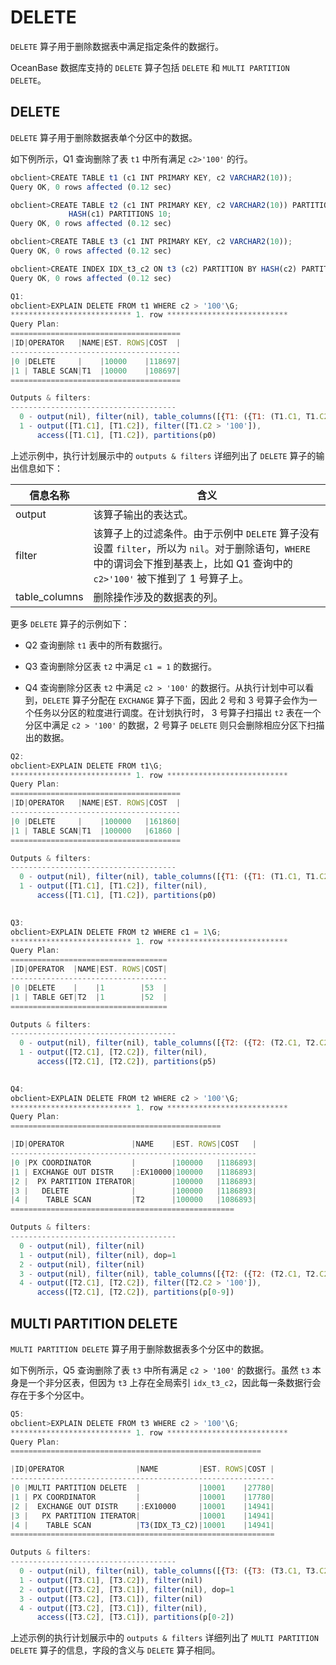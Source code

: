 DELETE
===========================

`DELETE` 算子用于删除数据表中满足指定条件的数据行。

OceanBase 数据库支持的 `DELETE` 算子包括 `DELETE` 和 `MULTI PARTITION DELETE`。

DELETE
---------------------------

`DELETE` 算子用于删除数据表单个分区中的数据。

如下例所示，Q1 查询删除了表 `t1` 中所有满足 `c2>'100'` 的行。

```javascript
obclient>CREATE TABLE t1 (c1 INT PRIMARY KEY, c2 VARCHAR2(10));
Query OK, 0 rows affected (0.12 sec)

obclient>CREATE TABLE t2 (c1 INT PRIMARY KEY, c2 VARCHAR2(10)) PARTITION BY 
             HASH(c1) PARTITIONS 10;
Query OK, 0 rows affected (0.12 sec)

obclient>CREATE TABLE t3 (c1 INT PRIMARY KEY, c2 VARCHAR2(10));
Query OK, 0 rows affected (0.12 sec)

obclient>CREATE INDEX IDX_t3_c2 ON t3 (c2) PARTITION BY HASH(c2) PARTITIONS 3;
Query OK, 0 rows affected (0.12 sec)

Q1: 
obclient>EXPLAIN DELETE FROM t1 WHERE c2 > '100'\G;
*************************** 1. row ***************************
Query Plan:
======================================
|ID|OPERATOR   |NAME|EST. ROWS|COST  |
--------------------------------------
|0 |DELETE     |    |10000    |118697|
|1 | TABLE SCAN|T1  |10000    |108697|
======================================

Outputs & filters:
-------------------------------------
  0 - output(nil), filter(nil), table_columns([{T1: ({T1: (T1.C1, T1.C2)})}])
  1 - output([T1.C1], [T1.C2]), filter([T1.C2 > '100']),
      access([T1.C1], [T1.C2]), partitions(p0)
```

上述示例中，执行计划展示中的 `outputs & filters` 详细列出了 `DELETE` 算子的输出信息如下：

|   **信息名称**    |                                                      **含义**                                                       |
|---------------|-------------------------------------------------------------------------------------------------------------------|
| output        | 该算子输出的表达式。                                                                                                        |
| filter        | 该算子上的过滤条件。由于示例中 `DELETE` 算子没有设置 `filter`，所以为 `nil`。对于删除语句，`WHERE` 中的谓词会下推到基表上，比如 Q1 查询中的 `c2>'100'` 被下推到了 1 号算子上。 |
| table_columns | 删除操作涉及的数据表的列。                                                                                                     |

更多 `DELETE` 算子的示例如下：

* Q2 查询删除 `t1` 表中的所有数据行。

* Q3 查询删除分区表 `t2` 中满足 `c1 = 1` 的数据行。

* Q4 查询删除分区表 `t2` 中满足 `c2 > '100'` 的数据行。从执行计划中可以看到，`DELETE` 算子分配在 `EXCHANGE` 算子下面，因此 2 号和 3 号算子会作为一个任务以分区的粒度进行调度。在计划执行时， 3 号算子扫描出 `t2` 表在一个分区中满足 `c2 > '100'` 的数据，2 号算子 `DELETE` 则只会删除相应分区下扫描出的数据。

```javascript
Q2: 
obclient>EXPLAIN DELETE FROM t1\G;
*************************** 1. row ***************************
Query Plan:
======================================
|ID|OPERATOR   |NAME|EST. ROWS|COST  |
--------------------------------------
|0 |DELETE     |    |100000   |161860|
|1 | TABLE SCAN|T1  |100000   |61860 |
======================================

Outputs & filters:
-------------------------------------
  0 - output(nil), filter(nil), table_columns([{T1: ({T1: (T1.C1, T1.C2)})}])
  1 - output([T1.C1], [T1.C2]), filter(nil),
      access([T1.C1], [T1.C2]), partitions(p0)
 

Q3: 
obclient>EXPLAIN DELETE FROM t2 WHERE c1 = 1\G;
*************************** 1. row ***************************
Query Plan:
===================================
|ID|OPERATOR  |NAME|EST. ROWS|COST|
-----------------------------------
|0 |DELETE    |    |1        |53  |
|1 | TABLE GET|T2  |1        |52  |
===================================

Outputs & filters:
-------------------------------------
  0 - output(nil), filter(nil), table_columns([{T2: ({T2: (T2.C1, T2.C2)})}])
  1 - output([T2.C1], [T2.C2]), filter(nil),
      access([T2.C1], [T2.C2]), partitions(p5) 
 

Q4: 
obclient>EXPLAIN DELETE FROM t2 WHERE c2 > '100'\G;
*************************** 1. row ***************************
Query Plan:
===============================================

|ID|OPERATOR               |NAME    |EST. ROWS|COST   |
-------------------------------------------------------
|0 |PX COORDINATOR         |        |100000   |1186893|
|1 | EXCHANGE OUT DISTR    |:EX10000|100000   |1186893|
|2 |  PX PARTITION ITERATOR|        |100000   |1186893|
|3 |   DELETE              |        |100000   |1186893|
|4 |    TABLE SCAN         |T2      |100000   |1086893|
==================================================

Outputs & filters:
-------------------------------------
  0 - output(nil), filter(nil)
  1 - output(nil), filter(nil), dop=1
  2 - output(nil), filter(nil)
  3 - output(nil), filter(nil), table_columns([{T2: ({T2: (T2.C1, T2.C2)})}])
  4 - output([T2.C1], [T2.C2]), filter([T2.C2 > '100']),
      access([T2.C1], [T2.C2]), partitions(p[0-9])
```

MULTI PARTITION DELETE
-------------------------------------------

`MULTI PARTITION DELETE` 算子用于删除数据表多个分区中的数据。

如下例所示，Q5 查询删除了表 `t3` 中所有满足 `c2 > '100'` 的数据行。虽然 `t3` 本身是一个非分区表，但因为 `t3` 上存在全局索引 `idx_t3_c2`，因此每一条数据行会存在于多个分区中。

```javascript
Q5: 
obclient>EXPLAIN DELETE FROM t3 WHERE c2 > '100'\G;
*************************** 1. row ***************************
Query Plan:
========================================================

|ID|OPERATOR                |NAME         |EST. ROWS|COST |
-----------------------------------------------------------
|0 |MULTI PARTITION DELETE  |             |10001    |27780|
|1 | PX COORDINATOR         |             |10001    |17780|
|2 |  EXCHANGE OUT DISTR    |:EX10000     |10001    |14941|
|3 |   PX PARTITION ITERATOR|             |10001    |14941|
|4 |    TABLE SCAN          |T3(IDX_T3_C2)|10001    |14941|
===========================================================

Outputs & filters:
-------------------------------------
  0 - output(nil), filter(nil), table_columns([{T3: ({T3: (T3.C1, T3.C2)}, {IDX_T3_C2: (T3.C2, T3.C1)})}])
  1 - output([T3.C1], [T3.C2]), filter(nil)
  2 - output([T3.C2], [T3.C1]), filter(nil), dop=1
  3 - output([T3.C2], [T3.C1]), filter(nil)
  4 - output([T3.C2], [T3.C1]), filter(nil),
      access([T3.C2], [T3.C1]), partitions(p[0-2])
```

上述示例的执行计划展示中的 `outputs & filters` 详细列出了 `MULTI PARTITION DELETE` 算子的信息，字段的含义与 `DELETE` 算子相同。
